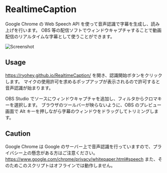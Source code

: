 # RealtimeCaption

Google Chrome の Web Speech API を使って音声認識で字幕を生成し、読み上げを行います。
OBS 等の配信ソフトでウィンドウキャプチャすることで動画配信のリアルタイムな字幕として使うことができます。

![Screenshot](https://user-images.githubusercontent.com/5355966/71542271-b4557c80-29a7-11ea-9075-354d54e886cf.PNG)

## Usage

https://ryohey.github.io/RealtimeCaption/ を開き、認識開始ボタンをクリックします。
マイクの使用許可を求めるポップアップが表示されるので許可すると音声認識が始まります。

OBS Studio でソースにウィンドウキャプチャを追加し、フィルタからクロマキーを選択します。
ブラウザのツールバーが映らないように、OBS のプレビュー画面で Alt キーを押しながら字幕のウィンドウをドラッグしてトリミングします。

## Caution

Google Chrome は Google のサーバー上で音声認識を行っていますので、プライバシー上の懸念がある方はご注意ください。 https://www.google.com/chrome/privacy/whitepaper.html#speech 
また、そのためこのスクリプトはオフラインでは動作しません。

